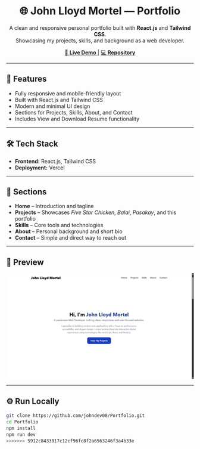 
<h1 align="center">🌐 John Lloyd Mortel — Portfolio</h1>

<p align="center">
  A clean and responsive personal portfolio built with <b>React.js</b> and <b>Tailwind CSS</b>.<br>
  Showcasing my projects, skills, and background as a web developer.
</p>

<p align="center">
  <a href="https://your-portfolio.vercel.app" target="_blank">
    🔗 <b>Live Demo</b>
  </a> |
  <a href="https://github.com/johndev08/Portfolio" target="_blank">
    💻 <b>Repository</b>
  </a>
</p>

---

<h2>🚀 Features</h2>

<ul>
  <li>Fully responsive and mobile-friendly layout</li>
  <li>Built with React.js and Tailwind CSS</li>
  <li>Modern and minimal UI design</li>
  <li>Sections for Projects, Skills, About, and Contact</li>
  <li>Includes View and Download Resume functionality</li>
</ul>

---

<h2>🛠️ Tech Stack</h2>

<ul>
  <li><b>Frontend:</b> React.js, Tailwind CSS</li>
  <li><b>Deployment:</b> Vercel</li>
</ul>

---

<h2>📂 Sections</h2>

<ul>
  <li><b>Home</b> – Introduction and tagline</li>
  <li><b>Projects</b> – Showcases <i>Five Star Chicken</i>, <i>Balai</i>, <i>Pasakay</i>, and this portfolio</li>
  <li><b>Skills</b> – Core tools and technologies</li>
  <li><b>About</b> – Personal background and short bio</li>
  <li><b>Contact</b> – Simple and direct way to reach out</li>
</ul>

---

<h2>📸 Preview</h2>

<p align="center">
  <img src="./public/images/21portfolio.png" width="800px" alt="Portfolio Preview">
</p>

---

<h2>⚙️ Run Locally</h2>

```bash
git clone https://github.com/johndev08/Portfolio.git
cd Portfolio
npm install
npm run dev
>>>>>>> 5912c8433017c12cf96fc8f2a6563246f3a4b33e
